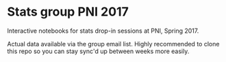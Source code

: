 # Stats group PNI 2017

Interactive notebooks for stats drop-in sessions at PNI, Spring 2017. 

Actual data available via the group email list. Highly recommended to clone this repo so you can stay sync'd up between weeks more easily. 